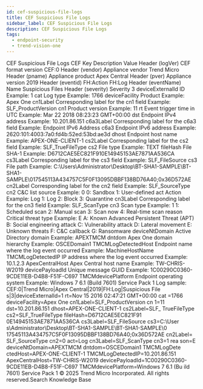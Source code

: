 ```yaml
---
id: cef-suspicious-file-logs
title: CEF Suspicious File Logs
sidebar_label: CEF Suspicious File Logs
description: CEF Suspicious File Logs
tags:
  - endpoint-security
  - trend-vision-one
---
```


 CEF Suspicious File Logs CEF Key Description Value Header (logVer) CEF format version CEF:0 Header (vendor) Appliance vendor Trend Micro Header (pname) Appliance product Apex Central Header (pver) Appliance version 2019 Header (eventid) FH:Action FH:Log Header (eventName) Name Suspicious Files Header (severity) Severity 3 deviceExternalId ID Example: 1 cat Log type Example: 1766 deviceFacility Product Example: Apex One cn1Label Corresponding label for the cn1 field Example: SLF_ProductVersion cn1 Product version Example: 11 rt Event trigger time in UTC Example: Mar 22 2018 08:23:23 GMT+00:00 dst Endpoint IPv4 address Example: 10.201.86.151 c6a3Label Corresponding label for the c6a3 field Example: Endpoint IPv6 Address c6a3 Endpoint IPv6 address Example: 2620:101:4003:7a0:fd4b:52ed:53bd:ae3d dhost Endpoint host name Example: APEX-ONE-CLIENT-1 cs2Label Corresponding label for the cs2 field Example: SLF_TrueFileType cs2 File type Example: TEXT fileHash File SHA-1 Example: D6712CAE5EC821F910E14945153AE7871AA536CA cs3Label Corresponding label for the cs3 field Example: SLF_FileSource cs3 File path Example: C:\\Users\\Administrator\\Desktop\\BT-SHA1-SAMPLE\\BT-SHA1-SAMPLE\\017545113A434757C5F0F13095DBBF138BD76A40;0x36D572AE cn2Label Corresponding label for the cn2 field Example: SLF_SourceType cn2 C&C list source Example: 0 0: Sandbox 1: User-defined act Action Example: Log 1: Log 2: Block 3: Quarantine cn3Label Corresponding label for the cn3 field Example: SLF_ScanType cn3 Scan type Example: 1 1: Scheduled scan 2: Manual scan 3: Scan now 4: Real-time scan reason Critical threat type Example: E A: Known Advanced Persistent Threat (APT) B: Social engineering attack C: Vulnerability attack D: Lateral movement E: Unknown threats F: C&C callback G: Ransomware deviceNtDomain Active Directory domain Example: APEXTMCM dntdom Apex One domain hierarchy Example: OSCEDomain1 TMCMLogDetectedHost Endpoint name where the log event occurred Example: MachineHostName TMCMLogDetectedIP IP address where the log event occurred Example: 10.1.2.3 ApexCentralHost Apex Central host name Example: TW-CHRIS-W2019 devicePayloadId Unique message GUID Example: 1C00290C0360-9CDE11EB-D4B8-F51F-C697 TMCMdevicePlatform Endpoint operating system Example: Windows 7 6.1 (Build 7601) Service Pack 1 Log sample: CEF:0|Trend Micro|Apex Central|2019|FH:Log|Suspicious File s|3|deviceExternalId=1 rt=Nov 15 2016 02:47:21 GMT+00:00 cat =1766 deviceFacility=Apex One cn1Label=SLF_ProductVersion cn 1=11 dst=10.201.86.151 dhost=APEX-ONE-CLIENT-1 cs2Label=SLF_ TrueFileType cs2=SLF_TrueFileType fileHash=D6712CAE5EC821F91 0E14945153AE7871AA536CA cs3Label=SLF_FileSource cs3=C:\\User s\\Administrator\\Desktop\\BT-SHA1-SAMPLE\\BT-SHA1-SAMPLE\\0 17545113A434757C5F0F13095DBBF138BD76A40;0x36D572AE cn2Label= SLF_SourceType cn2=0 act=Log cn3Label=SLF_ScanType cn3=1 rea son=E deviceNtDomain=APEXTMCM dntdom=OSCEDomain1 TMCMLogDete ctedHost=APEX-ONE-CLIENT-1 TMCMLogDetectedIP=10.201.86.151 ApexCentralHost=TW-CHRIS-W2019 devicePayloadId=1C00290C0360- 9CDE11EB-D4B8-F51F-C697 TMCMdevicePlatform=Windows 7 6.1 (Bu ild 7601) Service Pack 1 © 2025 Trend Micro Incorporated. All rights reserved.Search Knowledge Base